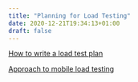 ```yaml
---
title: "Planning for Load Testing"
date: 2020-12-21T19:34:13+01:00
draft: false
---
```


[How to write a load test plan](/blog/20200921-how-to-write-a-load-test-plan/)

[Approach to mobile load testing](/blog/20200428-aaf13/)